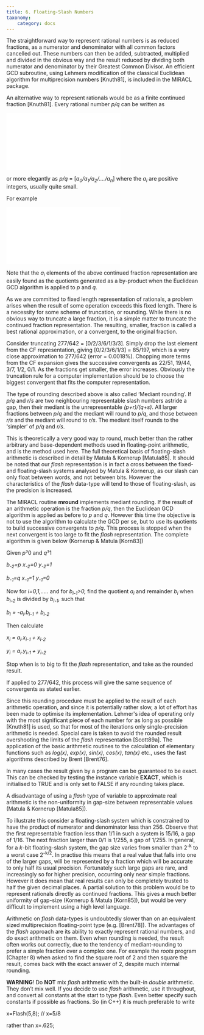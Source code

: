 ```yaml
---
title: 6. Floating-Slash Numbers
taxonomy:
    category: docs
---
```


The straightforward way to represent rational numbers is as reduced fractions, as a numerator and denominator with all common factors cancelled out. These numbers can then be added, subtracted, multiplied and divided in the obvious way and the result reduced by dividing both numerator and denominator by their Greatest Common Divisor. An efficient GCD subroutine, using Lehmers modification of the classical Euclidean algorithm for multiprecision numbers \[Knuth81\], is included in the MIRACL package.

An alternative way to represent rationals would be as a finite continued fraction \[Knuth81\]. Every rational number *p/q* can be written as

<embed src="/images/equation2.png%20style=" class="confluence-embedded-image confluence-thumbnail" width="300" /><span> </span>

or more elegantly as *p/q* = \[*a<sub>0</sub>/a<sub>1</sub>/a<sub>2</sub>/..../a<sub>n</sub>*\] where the *a<sub>i</sub>* are positive integers, usually quite small.

For example

<embed src="/images/equation1.png%20style=" class="confluence-embedded-image" />

Note that the *a<sub>i</sub>* elements of the above continued fraction representation are easily found as the quotients generated as a by-product when the Euclidean GCD algorithm is applied to *p* and *q*.

As we are committed to fixed length representation of rationals, a problem arises when the result of some operation exceeds this fixed length. There is a necessity for some scheme of truncation, or rounding. While there is no obvious way to truncate a large fraction, it is a simple matter to truncate the continued fraction representation. The resulting, smaller, fraction is called a best rational approximation, or a convergent, to the original fraction.

Consider truncating 277/642 = \[0/2/3/6/1/3/3\]. Simply drop the last element from the CF representation, giving \[0/2/3/6/1/3\] = 85/197, which is a very close approximation to 277/642 (error = 0.0018%). Chopping more terms from the CF expansion gives the successive convergents as 22/51, 19/44, 3/7, 1/2, 0/1. As the fractions get smaller, the error increases. Obviously the truncation rule for a computer implementation should be to choose the biggest convergent that fits the computer representation.

The type of rounding described above is also called ‘Mediant rounding’. If *p/q* and *r/s* are two neighbouring representable slash numbers astride a gap, then their mediant is the unrepresentable *(p+r)/(q+s)*. All larger fractions between *p/q* and the mediant will round to *p/q*, and those between *r/s* and the mediant will round to *r/s*. The mediant itself rounds to the ‘simpler’ of *p/q* and *r/s*.

This is theoretically a very good way to round, much better than the rather arbitrary and base-dependent methods used in floating-point arithmetic, and is the method used here. The full theoretical basis of floating-slash arithmetic is described in detail by Matula & Kornerup \[Matula85\]. It should be noted that our *flash* representation is in fact a cross between the fixed- and floating-slash systems analysed by Matula & Kornerup, as our slash can only float between words, and not between bits. However the characteristics of the *flash* data-type will tend to those of floating-slash, as the precision is increased.

The MIRACL routine **mround** implements mediant rounding. If the result of an arithmetic operation is the fraction *p/q*, then the Euclidean GCD algorithm is applied as before to *p* and *q*. However this time the objective is not to use the algorithm to calculate the GCD per se, but to use its quotients to build successive convergents to *p/q*. This process is stopped when the next convergent is too large to fit the *flash* representation. The complete algorithm is given below (Kornerup & Matula \[Korn83\])

Given *p*³0 and *q*³1

*b<sub>-2</sub>=p x<sub>-2</sub>=0 y<sub>-2</sub>=1*

*b<sub>-1</sub>=q x<sub>-1</sub>=1 y<sub>-1</sub>=0*

Now for *i=0,1,.....* and for *b<sub>i-1</sub>&gt;0,* find the quotient *a<sub>i</sub>* and remainder *b<sub>i</sub>* when *b<sub>i-2</sub>* is divided by *b<sub>i-1</sub>,* such that

*b<sub>i</sub> = -a<sub>i</sub>.b<sub>i-1</sub> + b<sub>i-2</sub>*

Then calculate

*x<sub>i</sub> = a<sub>i</sub>.x<sub>i-1</sub> + x<sub>i-2</sub>*

*y<sub>i</sub> = a<sub>i</sub>.y<sub>i-1</sub> + y<sub>i-2</sub>*

Stop when is to big to fit the *flash* representation, and take as the rounded result.

If applied to 277/642, this process will give the same sequence of convergents as stated earlier.

Since this rounding procedure must be applied to the result of each arithmetic operation, and since it is potentially rather slow, a lot of effort has been made to optimise its implementation. Lehmer's idea of operating only with the most significant piece of each number for as long as possible \[Knuth81\] is used, so that for most of the iterations only single-precision arithmetic is needed. Special care is taken to avoid the rounded result overshooting the limits of the *flash* representation \[Scott89a\]. The application of the basic arithmetic routines to the calculation of elementary functions such as *log(x)*, *exp(x)*, *sin(x)*, *cos(x)*, *tan(x)* etc., uses the fast algorithms described by Brent \[Brent76\].

In many cases the result given by a program can be guaranteed to be exact. This can be checked by testing the instance variable **EXACT**, which is initialised to TRUE and is only set to FALSE if any rounding takes place.

A disadvantage of using a *flash* type of variable to approximate real arithmetic is the non-uniformity in gap-size between representable values (Matula & Kornerup \[Matula85\]).

To illustrate this consider a floating-slash system which is constrained to have the product of numerator and denominator less than 256. Observe that the first representable fraction less than 1/1 in such a system is 15/16, a gap of 1/16. The next fraction larger than 0/1 is 1/255, a gap of 1/255. In general, for a *k*-bit floating-slash system, the gap size varies from smaller than 2<sup>-k</sup> to a worst case 2<sup>-k/2</sup>. In practise this means that a real value that falls into one of the larger gaps, will be represented by a fraction which will be accurate to only half its usual precision. Fortunately such large gaps are rare, and increasingly so for higher precision, occurring only near simple fractions. However it does mean that real results can only be completely trusted to half the given decimal places. A partial solution to this problem would be to represent rationals directly as continued fractions. This gives a much better uniformity of gap-size (Kornerup & Matula \[Korn85\]), but would be very difficult to implement using a high level language.

Arithmetic on *flash* data-types is undoubtedly slower than on an equivalent sized multiprecision floating-point type (e.g. \[Brent78\]). The advantages of the *flash* approach are its ability to exactly represent rational numbers, and do exact arithmetic on them. Even when rounding is needed, the result often works out correctly, due to the tendency of mediant-rounding to prefer a simple fraction over a complex one. For example the *roots* program (Chapter 8) when asked to find the square root of 2 and then square the result, comes back with the exact answer of 2, despite much internal rounding.

**WARNING**! Do **NOT** mix *flash* arithmetic with the built-in *double* arithmetic. They don’t mix well. If you decide to use *flash* arithmetic, use it throughout, and convert all constants at the start to type *flash*. Even better specify such constants if possible as fractions. So (in C++) it is much preferable to write

x=Flash(5,8); // x=5/8

rather than x=.625;
